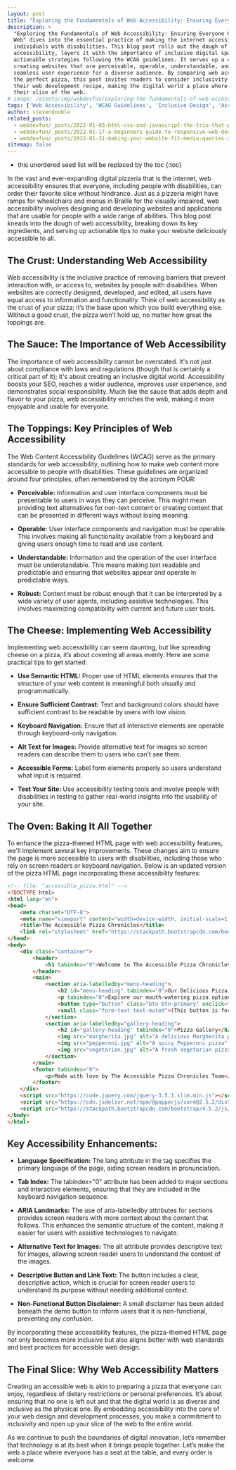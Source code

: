 ```yaml
---
layout: post
title: "Exploring the Fundamentals of Web Accessibility: Ensuring Everyone Gets a Slice of the Web"
description: >
  "Exploring the Fundamentals of Web Accessibility: Ensuring Everyone Gets a Slice of the
  Web" dives into the essential practice of making the internet accessible to all, including
  individuals with disabilities. This blog post rolls out the dough of understanding web
  accessibility, layers it with the importance of inclusive digital spaces, and tops it with
  actionable strategies following the WCAG guidelines. It serves up a comprehensive look into
  creating websites that are perceivable, operable, understandable, and robust, ensuring a
  seamless user experience for a diverse audience. By comparing web accessibility to crafting
  the perfect pizza, this post invites readers to consider inclusivity as a key ingredient in
  their web development recipe, making the digital world a place where everyone can enjoy
  their slice of the web.
# image: /assets/img/webdevfun/exploring-the-fundamentals-of-web-accessibility.jpg
tags: ['Web Accessibility', 'WCAG Guidelines', 'Inclusive Design', 'Assistive Technology', 'Screen Readers', 'Alt Text', 'SEO', 'ARIA (Accessible Rich Internet Applications)', 'Usability']
author: stevendnoble
related_posts:
  - webdevfun/_posts/2022-01-03-html-css-and-javascript-the-trio-that-powers-the-web.md
  - webdevfun/_posts/2022-01-17-a-beginners-guide-to-responsive-web-design.md
  - webdevfun/_posts/2022-01-31-making-your-website-fit-media-queries-and-the-art-of-responsive-design.md
sitemap: false
---
```


* this unordered seed list will be replaced by the toc
{:toc}

In the vast and ever-expanding digital pizzeria that is the internet, web accessibility ensures that everyone, including people with disabilities, can order their favorite slice without hindrance. Just as a pizzeria might have ramps for wheelchairs and menus in Braille for the visually impaired, web accessibility involves designing and developing websites and applications that are usable for people with a wide range of abilities. This blog post kneads into the dough of web accessibility, breaking down its key ingredients, and serving up actionable tips to make your website deliciously accessible to all.

## The Crust: Understanding Web Accessibility

Web accessibility is the inclusive practice of removing barriers that prevent interaction with, or access to, websites by people with disabilities. When websites are correctly designed, developed, and edited, all users have equal access to information and functionality. Think of web accessibility as the crust of your pizza; it’s the base upon which you build everything else. Without a good crust, the pizza won’t hold up, no matter how great the toppings are.

## The Sauce: The Importance of Web Accessibility

The importance of web accessibility cannot be overstated. It's not just about compliance with laws and regulations (though that is certainly a critical part of it); it's about creating an inclusive digital world. Accessibility boosts your SEO, reaches a wider audience, improves user experience, and demonstrates social responsibility. Much like the sauce that adds depth and flavor to your pizza, web accessibility enriches the web, making it more enjoyable and usable for everyone.

## The Toppings: Key Principles of Web Accessibility
The Web Content Accessibility Guidelines (WCAG) serve as the primary standards for web accessibility, outlining how to make web content more accessible to people with disabilities. These guidelines are organized around four principles, often remembered by the acronym POUR:

* **Perceivable:** Information and user interface components must be presentable to users in ways they can perceive. This might mean providing text alternatives for non-text content or creating content that can be presented in different ways without losing meaning.

* **Operable:** User interface components and navigation must be operable. This involves making all functionality available from a keyboard and giving users enough time to read and use content.

* **Understandable:** Information and the operation of the user interface must be understandable. This means making text readable and predictable and ensuring that websites appear and operate in predictable ways.

* **Robust:** Content must be robust enough that it can be interpreted by a wide variety of user agents, including assistive technologies. This involves maximizing compatibility with current and future user tools.

## The Cheese: Implementing Web Accessibility

Implementing web accessibility can seem daunting, but like spreading cheese on a pizza, it’s about covering all areas evenly. Here are some practical tips to get started:

* **Use Semantic HTML:** Proper use of HTML elements ensures that the structure of your web content is meaningful both visually and programmatically.

* **Ensure Sufficient Contrast:** Text and background colors should have sufficient contrast to be readable by users with low vision.

* **Keyboard Navigation:** Ensure that all interactive elements are operable through keyboard-only navigation.

* **Alt Text for Images:** Provide alternative text for images so screen readers can describe them to users who can’t see them.

* **Accessible Forms:** Label form elements properly so users understand what input is required.

* **Test Your Site:** Use accessibility testing tools and involve people with disabilities in testing to gather real-world insights into the usability of your site.

## The Oven: Baking It All Together

To enhance the pizza-themed HTML page with web accessibility features, we'll implement several key improvements. These changes aim to ensure the page is more accessible to users with disabilities, including those who rely on screen readers or keyboard navigation. Below is an updated version of the pizza HTML page incorporating these accessibility features:

~~~html
<!-- file: "accessible_pizza.html" -->
<!DOCTYPE html>
<html lang="en">
<head>
    <meta charset="UTF-8">
    <meta name="viewport" content="width=device-width, initial-scale=1.0">
    <title>The Accessible Pizza Chronicles</title>
    <link rel="stylesheet" href="https://stackpath.bootstrapcdn.com/bootstrap/4.5.2/css/bootstrap.min.css">
</head>
<body>
    <div class="container">
        <header>
            <h1 tabindex="0">Welcome to The Accessible Pizza Chronicles</h1>
        </header>
        <main>
            <section aria-labelledby="menu-heading">
                <h2 id="menu-heading" tabindex="0">Our Delicious Pizza Menu</h2>
                <p tabindex="0">Explore our mouth-watering pizza options, perfect for any taste and size. From the classic Margherita to our adventurous Hawaiian surprise, there's a slice for everyone!</p>
                <button type="button" class="btn btn-primary" onclick="alert('This is a non-functional demo button.');">Suggest a Topping</button>
                <small class="form-text text-muted">(This button is for demonstration purposes and is non-functional.)</small>
            </section>
            <section aria-labelledby="gallery-heading">
                <h2 id="gallery-heading" tabindex="0">Pizza Gallery</h2>
                <img src="margherita.jpg" alt="A delicious Margherita pizza" tabindex="0">
                <img src="pepperoni.jpg" alt="A spicy Pepperoni pizza" tabindex="0">
                <img src="vegetarian.jpg" alt="A fresh Vegetarian pizza loaded with vegetables" tabindex="0">
            </section>
        </main>
        <footer tabindex="0">
            <p>Made with love by The Accessible Pizza Chronicles Team</p>
        </footer>
    </div>
    <script src="https://code.jquery.com/jquery-3.5.1.slim.min.js"></script>
    <script src="https://cdn.jsdelivr.net/npm/@popperjs/core@2.5.2/dist/umd/popper.min.js"></script>
    <script src="https://stackpath.bootstrapcdn.com/bootstrap/4.5.2/js/bootstrap.min.js"></script>
</body>
</html>
~~~

## Key Accessibility Enhancements:

* **Language Specification:** The lang attribute in the <html> tag specifies the primary language of the page, aiding screen readers in pronunciation.

* **Tab Index:** The tabindex="0" attribute has been added to major sections and interactive elements, ensuring that they are included in the keyboard navigation sequence.

* **ARIA Landmarks:** The use of aria-labelledby attributes for sections provides screen readers with more context about the content that follows. This enhances the semantic structure of the content, making it easier for users with assistive technologies to navigate.

* **Alternative Text for Images:** The alt attribute provides descriptive text for images, allowing screen reader users to understand the content of the images.

* **Descriptive Button and Link Text:** The button includes a clear, descriptive action, which is crucial for screen reader users to understand its purpose without needing additional context.

* **Non-Functional Button Disclaimer:** A small disclaimer has been added beneath the demo button to inform users that it is non-functional, preventing any confusion.

By incorporating these accessibility features, the pizza-themed HTML page not only becomes more inclusive but also aligns better with web standards and best practices for accessible web design.

## The Final Slice: Why Web Accessibility Matters
Creating an accessible web is akin to preparing a pizza that everyone can enjoy, regardless of dietary restrictions or personal preferences. It’s about ensuring that no one is left out and that the digital world is as diverse and inclusive as the physical one. By embedding accessibility into the core of your web design and development processes, you make a commitment to inclusivity and open up your slice of the web to the entire world.

As we continue to push the boundaries of digital innovation, let’s remember that technology is at its best when it brings people together. Let’s make the web a place where everyone has a seat at the table, and every order is welcome.